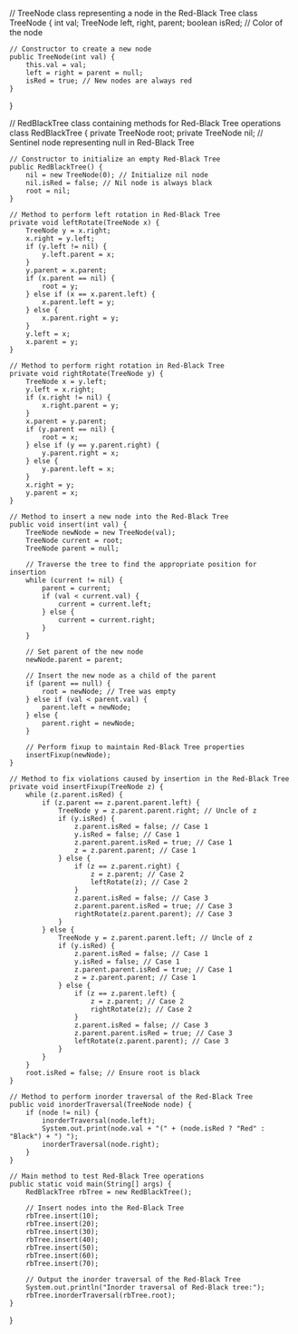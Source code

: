 // TreeNode class representing a node in the Red-Black Tree
class TreeNode {
    int val;
    TreeNode left, right, parent;
    boolean isRed; // Color of the node

    // Constructor to create a new node
    public TreeNode(int val) {
        this.val = val;
        left = right = parent = null;
        isRed = true; // New nodes are always red
    }
}

// RedBlackTree class containing methods for Red-Black Tree operations
class RedBlackTree {
    private TreeNode root;
    private TreeNode nil; // Sentinel node representing null in Red-Black Tree

    // Constructor to initialize an empty Red-Black Tree
    public RedBlackTree() {
        nil = new TreeNode(0); // Initialize nil node
        nil.isRed = false; // Nil node is always black
        root = nil;
    }

    // Method to perform left rotation in Red-Black Tree
    private void leftRotate(TreeNode x) {
        TreeNode y = x.right;
        x.right = y.left;
        if (y.left != nil) {
            y.left.parent = x;
        }
        y.parent = x.parent;
        if (x.parent == nil) {
            root = y;
        } else if (x == x.parent.left) {
            x.parent.left = y;
        } else {
            x.parent.right = y;
        }
        y.left = x;
        x.parent = y;
    }

    // Method to perform right rotation in Red-Black Tree
    private void rightRotate(TreeNode y) {
        TreeNode x = y.left;
        y.left = x.right;
        if (x.right != nil) {
            x.right.parent = y;
        }
        x.parent = y.parent;
        if (y.parent == nil) {
            root = x;
        } else if (y == y.parent.right) {
            y.parent.right = x;
        } else {
            y.parent.left = x;
        }
        x.right = y;
        y.parent = x;
    }

    // Method to insert a new node into the Red-Black Tree
    public void insert(int val) {
        TreeNode newNode = new TreeNode(val);
        TreeNode current = root;
        TreeNode parent = null;

        // Traverse the tree to find the appropriate position for insertion
        while (current != nil) {
            parent = current;
            if (val < current.val) {
                current = current.left;
            } else {
                current = current.right;
            }
        }

        // Set parent of the new node
        newNode.parent = parent;

        // Insert the new node as a child of the parent
        if (parent == null) {
            root = newNode; // Tree was empty
        } else if (val < parent.val) {
            parent.left = newNode;
        } else {
            parent.right = newNode;
        }

        // Perform fixup to maintain Red-Black Tree properties
        insertFixup(newNode);
    }

    // Method to fix violations caused by insertion in the Red-Black Tree
    private void insertFixup(TreeNode z) {
        while (z.parent.isRed) {
            if (z.parent == z.parent.parent.left) {
                TreeNode y = z.parent.parent.right; // Uncle of z
                if (y.isRed) {
                    z.parent.isRed = false; // Case 1
                    y.isRed = false; // Case 1
                    z.parent.parent.isRed = true; // Case 1
                    z = z.parent.parent; // Case 1
                } else {
                    if (z == z.parent.right) {
                        z = z.parent; // Case 2
                        leftRotate(z); // Case 2
                    }
                    z.parent.isRed = false; // Case 3
                    z.parent.parent.isRed = true; // Case 3
                    rightRotate(z.parent.parent); // Case 3
                }
            } else {
                TreeNode y = z.parent.parent.left; // Uncle of z
                if (y.isRed) {
                    z.parent.isRed = false; // Case 1
                    y.isRed = false; // Case 1
                    z.parent.parent.isRed = true; // Case 1
                    z = z.parent.parent; // Case 1
                } else {
                    if (z == z.parent.left) {
                        z = z.parent; // Case 2
                        rightRotate(z); // Case 2
                    }
                    z.parent.isRed = false; // Case 3
                    z.parent.parent.isRed = true; // Case 3
                    leftRotate(z.parent.parent); // Case 3
                }
            }
        }
        root.isRed = false; // Ensure root is black
    }

    // Method to perform inorder traversal of the Red-Black Tree
    public void inorderTraversal(TreeNode node) {
        if (node != nil) {
            inorderTraversal(node.left);
            System.out.print(node.val + "(" + (node.isRed ? "Red" : "Black") + ") ");
            inorderTraversal(node.right);
        }
    }

    // Main method to test Red-Black Tree operations
    public static void main(String[] args) {
        RedBlackTree rbTree = new RedBlackTree();

        // Insert nodes into the Red-Black Tree
        rbTree.insert(10);
        rbTree.insert(20);
        rbTree.insert(30);
        rbTree.insert(40);
        rbTree.insert(50);
        rbTree.insert(60);
        rbTree.insert(70);

        // Output the inorder traversal of the Red-Black Tree
        System.out.println("Inorder traversal of Red-Black tree:");
        rbTree.inorderTraversal(rbTree.root);
    }
}
